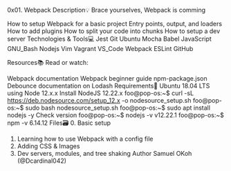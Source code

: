 0x01. Webpack
Description:bulb:
Brace yourselves, Webpack is comming

How to setup Webpack for a basic project
Entry points, output, and loaders
How to add plugins
How to split your code into chunks
How to setup a dev server
Technologies & Tools:computer:
Jest Git Ubuntu Mocha Babel JavaScript GNU_Bash Nodejs Vim Vagrant VS_Code Webpack ESLint GitHub

Resources:books:
Read or watch:

Webpack documentation
Webpack beginner guide
npm-package.json
Debounce documentation on Lodash
Requirements:hammer:
Ubuntu 18.04 LTS using Node 12.x.x
Install NodeJS 12.22.x
foo@pop-os:~$ curl -sL https://deb.nodesource.com/setup_12.x -o nodesource_setup.sh
foo@pop-os:~$ sudo bash nodesource_setup.sh
foo@pop-os:~$ sudo apt install nodejs -y
Check version
foo@pop-os:~$ nodejs -v
v12.22.1
foo@pop-os:~$ npm -v
6.14.12
Files:card_file_box:
0. Basic setup
1. Learning how to use Webpack with a config file
2. Adding CSS & Images
3. Dev servers, modules, and tree shaking
Author
Samuel OKoh (@Dcardinal042)
